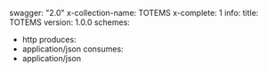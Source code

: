 swagger: "2.0"
x-collection-name: TOTEMS
x-complete: 1
info:
  title: TOTEMS
  version: 1.0.0
schemes:
- http
produces:
- application/json
consumes:
- application/json